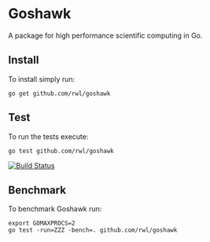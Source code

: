 # Goshawk

A package for high performance scientific computing in Go.

## Install

To install simply run:

```
go get github.com/rwl/goshawk
```

## Test

To run the tests execute:

```
go test github.com/rwl/goshawk
```

<a href="https://travis-ci.org/rwl/goshawk" target="_blank">
  <img src="https://api.travis-ci.org/rwl/goshawk.png" alt="Build Status">
</a>

## Benchmark

To benchmark Goshawk run:

```
export GOMAXPROCS=2
go test -run=ZZZ -bench=. github.com/rwl/goshawk
```
